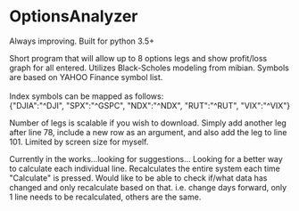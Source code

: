 # OptionsAnalyzer

Always improving.  Built for python 3.5+

Short program that will allow up to 8 options legs and show profit/loss graph for all entered.  Utilizes Black-Scholes modeling from mibian.  Symbols are based on YAHOO Finance symbol list.<br><br>
Index symbols can be mapped as follows:<br>
{"DJIA":"^DJI", "SPX":"^GSPC", "NDX":"^NDX", "RUT":"^RUT", "VIX":"^VIX"}

Number of legs is scalable if you wish to download.  Simply add another leg after line 78, include a new row as an argument, and also add the leg to line 101.  Limited by screen size for myself.

Currently in the works...looking for suggestions... Looking for a better way to calculate each individual line.  Recalculates the entire system each time "Calculate" is pressed.  Would like to be able to check if/what data has changed and only recalculate based on that.  i.e. change days forward, only 1 line needs to be recalculated, others are the same.
